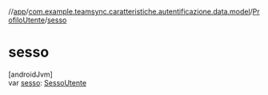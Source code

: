 //[app](../../../index.md)/[com.example.teamsync.caratteristiche.autentificazione.data.model](../index.md)/[ProfiloUtente](index.md)/[sesso](sesso.md)

# sesso

[androidJvm]\
var [sesso](sesso.md): [SessoUtente](../-sesso-utente/index.md)
